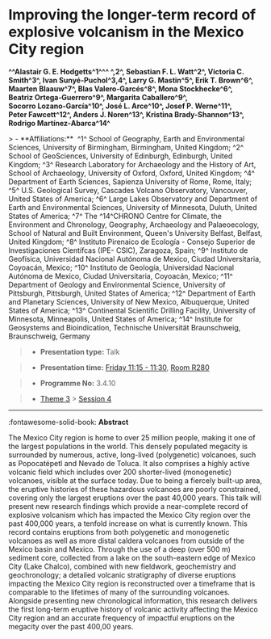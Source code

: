 # Improving the longer-term record of explosive volcanism in the Mexico City region

**^^Alastair G. E. Hodgetts^1^^^ ^,2^, Sebastian F. L. Watt^2^, Victoria C. Smith^3^, Ivan Sunyé-Puchol^3,4^, Larry G. Mastin^5^, Erik T. Brown^6^, Maarten Blaauw^7^, Blas Valero‑Garcés^8^, Mona Stockhecke^6^, Beatriz Ortega‑Guerrero^9^, Margarita Caballero^9^, Socorro Lozano‑García^10^, José L. Arce^10^, Josef P. Werne^11^, Peter Fawcett^12^, Anders J. Noren^13^, Kristina Brady-Shannon^13^, Rodrigo Martínez-Abarca^14^**

<!-- more -->> - **Affiliations:**  ^1^ School of Geography, Earth and Environmental Sciences, University of Birmingham, Birmingham, United Kingdom; ^2^ School of GeoSciences, University of Edinburgh, Edinburgh, United Kingdom; ^3^ Research Laboratory for Archaeology and the History of Art, School of Archaeology, University of Oxford, Oxford, United Kingdom; ^4^ Department of Earth Sciences, Sapienza University of Rome, Rome, Italy; ^5^ U.S. Geological Survey, Cascades Volcano Observatory, Vancouver, United States of America; ^6^ Large Lakes Observatory and Department of Earth and Environmental Sciences, University of Minnesota, Duluth, United States of America; ^7^ The ^14^CHRONO Centre for Climate, the Environment and Chronology, Geography, Archaeology and Palaeoecology, School of Natural and Built Environment, Queen's University Belfast, Belfast, United Kingdom; ^8^ Instituto Pirenaico de Ecología - Consejo Superior de Investigaciones Científcas (IPE- CSIC), Zaragoza, Spain; ^9^ Instituto de Geofísica, Universidad Nacional Autónoma de Mexico, Ciudad Universitaria, Coyoacán, Mexico; ^10^ Instituto de Geología, Universidad Nacional Autónoma de Mexico, Ciudad Universitaria, Coyoacán, Mexico; ^11^ Department of Geology and Environmental Science, University of Pittsburgh, Pittsburgh, United States of America; ^12^ Department of Earth and Planetary Sciences, University of New Mexico, Albuquerque, United States of America; ^13^ Continental Scientific Drilling Facility, University of Minnesota, Minneapolis, United States of America; ^14^ Institute for Geosystems and Bioindication, Technische Universität Braunschweig, Braunschweig, Germany 

> - **Presentation type:** Talk

> - **Presentation time:** [Friday 11:15 - 11:30](../sessions_comparison.md#__tabbed_4_3), [Room R280](../maps_venue.md#__tabbed_1_1)

> - **Programme No:** 3.4.10

> - [Theme 3](../theme3.md) > [Session 4](../sessions/session-3-4.md)

--- 

:fontawesome-solid-book: **Abstract**

The Mexico City region is home to over 25 million people, making it one of the largest populations in the world. This densely populated megacity is surrounded by numerous, active, long-lived (polygenetic) volcanoes, such as Popocatépetl and Nevado de Toluca. It also comprises a highly active volcanic field which includes over 200 shorter-lived (monogenetic) volcanoes, visible at the surface today.
Due to being a fiercely built-up area, the eruptive histories of these hazardous volcanoes are poorly constrained, covering only the largest eruptions over the past 40,000 years. This talk will present new research findings which provide a near-complete record of explosive volcanism which has impacted the Mexico City region over the past 400,000 years, a tenfold increase on what is currently known. This record contains eruptions from both polygenetic and monogenetic volcanoes as well as more distal caldera volcanoes from outside of the Mexico basin and Mexico.
Through the use of a deep (over 500 m) sediment core, collected from a lake on the south-eastern edge of Mexico City (Lake Chalco), combined with new fieldwork, geochemistry and geochronology; a detailed volcanic stratigraphy of diverse eruptions impacting the Mexico City region is reconstructed over a timeframe that is comparable to the lifetimes of many of the surrounding volcanoes. Alongside presenting new chronological information, this research delivers the first long-term eruptive history of volcanic activity affecting the Mexico City region and an accurate frequency of impactful eruptions on the megacity over the past 400,00 years.

